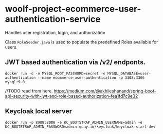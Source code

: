 # woolf-project-ecommerce-user-authentication-service
Handles user registration, login, and authorization

Class `RoleSeeder.java` is used to populate the predefined Roles available for users. 

## JWT based authentication via /v2/ endponts.



`docker run -d -e MYSQL_ROOT_PASSWORD=secret -e MYSQL_DATABASE=user-authentication --name ecommerce-user-authentication -p 3308:3306 mysql:9.0`


//TODO read from here.
https://medium.com/@akhileshanand/spring-boot-api-security-with-jwt-and-role-based-authorization-fea1fd7c9e32


## Keycloak local server  
`docker run -p 8088:8080 -e KC_BOOTSTRAP_ADMIN_USERNAME=admin -e KC_BOOTSTRAP_ADMIN_PASSWORD=admin quay.io/keycloak/keycloak start-dev` 